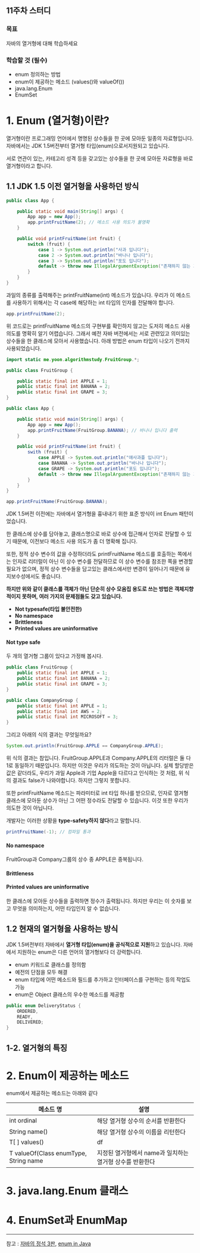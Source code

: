 ## 11주차 스터디
### 목표
자바의 열거형에 대해 학습하세요
### 학습할 것 (필수)
- enum 정의하는 방법
- enum이 제공하는 메소드 (values()와 valueOf())
- java.lang.Enum
- EnumSet

# 1. Enum (열거형)이란?
열거형이란 프로그래밍 언어에서 명명된 상수들을 한 곳에 모아둔 일종의 자료형입니다. 자바에서는 JDK 1.5버전부터 열거형 타입(enum)으로서지원되고 있습니다.

서로 연관이 있는, 카테고리 성격 등을 갖고있는 상수들을 한 곳에 모아둔 자료형을 바로 열거형이라고 합니다.

## 1.1 JDK 1.5 이전 열거형을 사용하던 방식

```java
public class App {

    public static void main(String[] args) {
        App app = new App();
        app.printFruitName(2); // 메소드 사용 의도가 불명확
    }

    public void printFruitName(int fruit) {
        switch (fruit) {
            case 1 -> System.out.println("사과 입니다");
            case 2 -> System.out.println("바나나 입니다");
            case 3 -> System.out.println("포도 입니다");
            default -> throw new IllegalArgumentException("존재하지 않는 과일입니다");
        }
    }
}
```

과일의 종류를 출력해주는 printFruitName(int) 메소드가 있습니다. 우리가 이 메소드를 사용하기 위해서는 각 case에 해당하는 int 타입의 인자를 전달해야 합니다.

```java
app.printFruitName(2);
```

위 코드로는 printFruitName 메소드의 구현부를 확인하지 않고는 도저히 메소드 사용 의도를 명확히 알기 어렵습니다. 그래서 예전 자바 버전에서는 서로 관련있고 의미있는 상수들을 한 클래스에 모아서 사용했습니다. 아래 방법은 enum 타입이 나오기 전까지 사용되었습니다.

```java
import static me.yoon.algorithmstudy.FruitGroup.*;

public class FruitGroup {

    public static final int APPLE = 1;
    public static final int BANANA = 2;
    public static final int GRAPE = 3;
}

public class App {

    public static void main(String[] args) {
        App app = new App();
        app.printFruitName(FruitGroup.BANANA); // 바나나 입니다 출력
    }

    public void printFruitName(int fruit) {
        swith (fruit) {
            case APPLE -> System.out.println("애사과플 입니다");
            case BANANA -> System.out.println("바나나 입니다");
            case GRAPE -> System.out.println("포도 입니다");
            default -> throw new IllegalArgumentException("존재하지 않는 과일입니다");
        }
    }
}
```

```java
app.printFruitName(FruitGroup.BANANA);
```

JDK 1.5버전 이전에는 자바에서 열거형을 흉내내기 위한 표준 방식이 int Enum 패턴이었습니다.

한 클래스에 상수를 담아놓고, 클래스명으로 바로 상수에 접근해서 인자로 전달할 수 있기 때문에, 이전보다 메소드 사용 의도가 좀 더 명확해 집니다.

또한, 정적 상수 변수의 값을 수정하더라도 printFruitName 메소드를 호출하는 쪽에서는 인자로 리터럴이 아닌 이 상수 변수를 전달하므로 이 상수 변수를 참조한 쪽을 변경할 필요가 없으며, 정적 상수 변수들을 담고있는 클래스에서만 변경이 일어나기 때문에 유지보수성에서도 좋습니다.

**하지만 위와 같이 클래스를 객체가 아닌 단순히 상수 모음집 용도로 쓰는 방법은 객체지향적이지 못하며, 여러 가지의 문제점들도 갖고 있습니다.**

- **Not typesafe(타입 불안전한)**
- **No namespace**
- **Brittleness**
- **Printed values are uninformative**

#### Not type safe
두 개의 열거형 그룹이 있다고 가정해 봅시다.

```java
public class FruitGroup {
    public static final int APPLE = 1;
    public static final int BANANA = 2;
    public static final int GRAPE = 3;
}

public class CompanyGroup {
    public static final int APPLE = 1;
    public static final int AWS = 2;
    public static final int MICROSOFT = 3;
}
```

그리고 아래의 식의 결과는 무엇일까요?
```java
System.out.println(FruitGroup.APPLE == CompanyGroup.APPLE);
```

위 식의 결과는 참입니다. FruitGroup.APPLE과 Company.APPLE의 리터럴은 둘 다 1로 동일하기 때문입니다. 하지만 이것은 우리가 의도하는 것이 아닙니다. 실제 할당받은 값은 같더라도, 우리가 과일 Apple과 기업 Apple을 다르다고 인식하는 것 처럼, 위 식의 결과도 false가 나와야합니다. 하지만 그렇지 못합니다. 

또한 printFruitName 메소드는 파라미터로 int 타입 하나를 받으므로, 인자로 열겨형 클래스에 모아둔 상수가 아닌 그 어떤 정수라도 전달할 수 있습니다. 이것 또한 우리가 의도한 것이 아닙니다. 

개발자는  이러한 상황을 **type-safety하지 않다**라고 말합니다.

```java
printFruitName(-1); // 컴파일 통과
```

#### No namespace
FruitGroup과 Company그룹의 상수 중 APPLE은 중복됩니다.

#### Brittleness

#### Printed values are uninformative
한 클래스에 모아둔 상수들을 출력하면 정수가 출력됩니다. 하지만 우리는 이 숫자를 보고 무엇을 의미하는지, 어떤 타입인지 알 수 없습니다.

## 1.2 현재의 열거형을 사용하는 방식
JDK 1.5버전부터 자바에서 **열거형 타입(enum)을 공식적으로 지원**하고 있습니다. 자바에서 지원하는 enum은 다른 언어의 열거형보다 더 강력합니다.
- enum 키워드로 클래스를 정의함
- 예전의 단점을 모두 해결
- enum 타입에 어떤 메소드와 필드를 추가하고 인터페이스를 구현하는 등의 작업도 가능
- enum은 Object 클래스의 우수한 메소드를 제공함

```java
public enum DeliveryStatus {
    ORDERED,
    READY,
    DELIVERED;
}
```

## 1-2. 열거형의 특징

# 2. Enum이 제공하는 메소드
enum에서 제공하는 메소드는 아래와 같다

|메소드 명|설명|
|--|--|
|int ordinal|해당 열거형 상수의 순서를 반환한다|
|String name()|해당 열거형 상수의 이름을 리턴한다|
|T[ ] values()|df|
|T valueOf(Class<T> enumType, String name|지정된 열거형에서 name과 일치하는 열거형 상수를 반환한다|


# 3. java.lang.Enum 클래스

# 4. EnumSet과 EnumMap

___

참고 : [자바의 정석 3판](http://www.yes24.com/Product/Goods/24259565?OzSrank=2), [enum in Java](https://www.geeksforgeeks.org/enum-in-java/)
